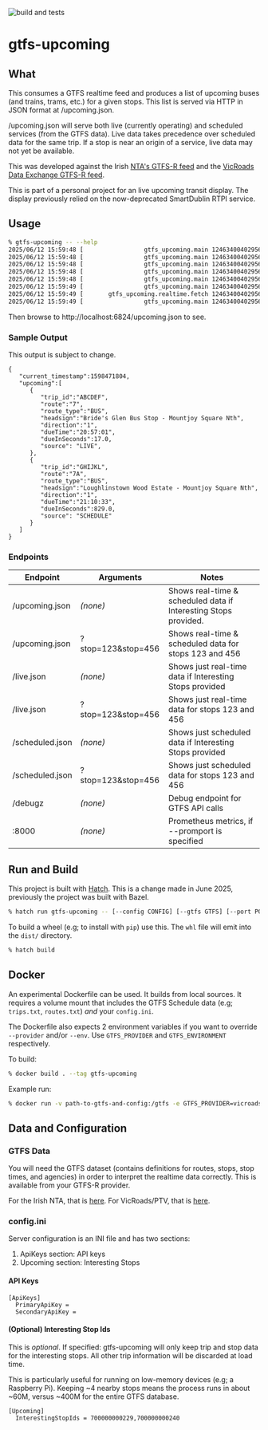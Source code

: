 ![build and tests](https://github.com/seanrees/gtfs-upcoming/actions/workflows/build.yml/badge.svg)

# gtfs-upcoming

## What

This consumes a GTFS realtime feed and produces a list of upcoming
buses (and trains, trams, etc.) for a given stops. This list is
served via HTTP in JSON format at /upcoming.json.

/upcoming.json will serve both live (currently operating) and scheduled services
(from the GTFS data). Live data takes precedence over scheduled data for the same
trip. If a stop is near an origin of a service, live data may not yet be
available.

This was developed against the Irish [NTA's GTFS-R feed](https://developer.nationaltransport.ie/api-details#api=gtfsr)
and the [VicRoads Data Exchange GTFS-R feed](https://data-exchange.vicroads.vic.gov.au/api-details#api=vehicle-position-trip-update-opendata&operation=metro-bus-trip-updates).

This is part of a personal project for an live upcoming transit display.
The display previously relied on the now-deprecated SmartDublin RTPI service.

## Usage

```sh
% gtfs-upcoming -- --help
2025/06/12 15:59:48 [                 gtfs_upcoming.main 124634004029568]       INFO Starting up
2025/06/12 15:59:48 [                 gtfs_upcoming.main 124634004029568]       INFO Reading "vicroads/metrotrain.ini"
2025/06/12 15:59:48 [                 gtfs_upcoming.main 124634004029568]       INFO Configured loader with 16 threads, 100000 rows per chunk
2025/06/12 15:59:48 [                 gtfs_upcoming.main 124634004029568]       INFO Loading GTFS data sources from "vicroads/2"
2025/06/12 15:59:48 [                 gtfs_upcoming.main 124634004029568]       INFO Restricting data sources to 1 interesting stops
2025/06/12 15:59:49 [                 gtfs_upcoming.main 124634004029568]       INFO Load complete.
2025/06/12 15:59:49 [       gtfs_upcoming.realtime.fetch 124634004029568]       INFO VicRoads/PTV, env=metrotrain, url=https://data-exchange-api.vicroads.vic.gov.au/opendata/v1/gtfsr/metrotrain-tripupdates
2025/06/12 15:59:49 [                 gtfs_upcoming.main 124634004029568]       INFO Starting HTTP server on port 6824
```

Then browse to http://localhost:6824/upcoming.json to see.

### Sample Output

This output is subject to change.

```
{
   "current_timestamp":1598471804,
   "upcoming":[
      {
         "trip_id":"ABCDEF",
         "route":"7",
         "route_type":"BUS",
         "headsign":"Bride's Glen Bus Stop - Mountjoy Square Nth",
         "direction":"1",
         "dueTime":"20:57:01",
         "dueInSeconds":17.0,
         "source": "LIVE",
      },
      {
         "trip_id":"GHIJKL",
         "route":"7A",
         "route_type":"BUS",
         "headsign":"Loughlinstown Wood Estate - Mountjoy Square Nth",
         "direction":"1",
         "dueTime":"21:10:33",
         "dueInSeconds":829.0,
         "source": "SCHEDULE"
      }
   ]
}
```

### Endpoints

Endpoint | Arguments | Notes
-------- | --------- | -----
/upcoming.json | _(none)_ | Shows real-time & scheduled data if Interesting Stops provided.
/upcoming.json | ?stop=123&stop=456 | Shows real-time & scheduled data for stops 123 and 456
/live.json | _(none)_ | Shows just real-time data if Interesting Stops provided
/live.json | ?stop=123&stop=456 | Shows just real-time data for stops 123 and 456
/scheduled.json | _(none)_ | Shows just scheduled data if Interesting Stops provided
/scheduled.json | ?stop=123&stop=456 | Shows just scheduled data for stops 123 and 456
/debugz | _(none)_ | Debug endpoint for GTFS API calls
:8000 | _(none)_ | Prometheus metrics, if --promport is specified

## Run and Build

This project is built with [Hatch](https://hatch.pypa.io/latest/). This is a change made in
June 2025, previously the project was built with Bazel.

```sh
% hatch run gtfs-upcoming -- [--config CONFIG] [--gtfs GTFS] [--port PORT] [--provider {nta,vicroads}] [--env {prod,test,metrotrain,tram}] 
```

To build a wheel (e.g; to install with `pip`) use this. The `whl` file will emit into the `dist/` directory.
```sh
% hatch build
```

## Docker
An experimental Dockerfile can be used. It builds from local sources. It requires a volume mount that includes
the GTFS Schedule data (e.g; `trips.txt`, `routes.txt`) _and_ your `config.ini`.

The Dockerfile also expects 2 environment variables if you want to override `--provider` and/or `--env`. Use
`GTFS_PROVIDER` and `GTFS_ENVIRONMENT` respectively.

To build:
```sh
% docker build . --tag gtfs-upcoming
```

Example run:

```sh
% docker run -v path-to-gtfs-and-config:/gtfs -e GTFS_PROVIDER=vicroads -e GTFS_ENVIRONMENT=metrotrain -p 6824:6824 -p 6825:6825 gtfs-upcoming
```

## Data and Configuration

### GTFS Data

You will need the GTFS dataset (contains definitions for routes, stops,
stop times, and agencies) in order to interpret the realtime data
correctly. This is available from your GTFS-R provider.

For the Irish NTA, that is [here](https://www.transportforireland.ie/transitData/google_transit_combined.zip).
For VicRoads/PTV, that is [here](https://data.ptv.vic.gov.au/downloads/gtfs.zip).

### config.ini

Server configuration is an INI file and has two sections:

1. ApiKeys section: API keys
1. Upcoming section: Interesting Stops

#### API Keys

```
[ApiKeys]
  PrimaryApiKey =
  SecondaryApiKey =
```

#### (Optional) Interesting Stop Ids

This is _optional_. If specified: gtfs-upcoming will only keep trip and stop
data for the interesting stops. All other trip information will be discarded
at load time.

This is particularly useful for running on low-memory devices (e.g; a
Raspberry Pi). Keeping ~4 nearby stops means the process runs in about ~60M,
versus ~400M for the entire GTFS database.

```
[Upcoming]
  InterestingStopIds = 700000000229,700000000240
```
